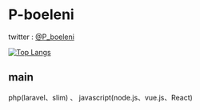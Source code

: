 # P-boeleni
twitter : [@P_boeleni](https://twitter.com/P_boeleni)

[![Top Langs](https://github-readme-stats.vercel.app/api/top-langs/?username=P-boeleni&layout=compact&theme=onedark)](https://github.com/anuraghazra/github-readme-stats)


## main
php(laravel、slim) 、 javascript(node.js、vue.js、React)
<!--
[portfolio](https://github.com/P-boeleni)
-->

<!--
**P-boeleni/P-boeleni** is a ✨ _special_ ✨ repository because its `README.md` (this file) appears on your GitHub profile.

Here are some ideas to get you started:

- 🔭 I’m currently working on ...
- 🌱 I’m currently learning ...
- 👯 I’m looking to collaborate on ...
- 🤔 I’m looking for help with ...
- 💬 Ask me about ...
- 📫 How to reach me: ...
- 😄 Pronouns: ...
- ⚡ Fun fact: ...
-->
